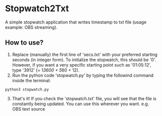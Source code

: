 # Stopwatch2Txt
A simple stopwatch application that writes timestamp to txt file (usage example: OBS streaming).

## How to use?

1. Replace (manually) the first line of 'secs.txt' with your preferred starting seconds (in integer form). To initialize the stopwatch, this should be '0'.
However, if you want a very specific starting point such as '01:05:12', type '3912' (= 1*3600 + 5*60 + 12).
2. Run the python code 'stopwatch.py' by typing the followind command inside the terminal:

```
python3 stopwatch.py
```

3. That's it! If you check the 'stopwatch.txt' file, you will see that the file is constantly being updated. You can use this wherever you want. e.g. OBS text source


